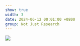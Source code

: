 ```yaml
---
show: true
width: 3
date: 2024-06-12 00:01:00 +0800
group: Not Just Research
---
```

<div>
<img src="{{ 'assets/images/etc/12.jpg' | relative_url }}" class="img-fluid rounded" >
</div>
